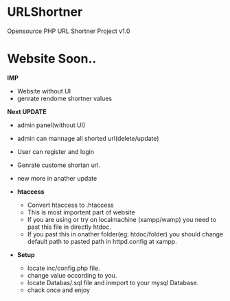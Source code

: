 # URLShortner
Opensource PHP URL Shortner Project v1.0

# Website Soon..
**IMP**
  * Website without UI
  * genrate rendome shortner values

**Next UPDATE**
  * admin panel(without UI)
  * admin can mannage all shorted url(delete/update)
  * User can register and login
  * Genrate custome shortan url.
  * new more in anather update

* **htaccess**
  * Convert htaccess to .htaccess
  * This is most importent part of website
  * If you are using or try on localmachine (xampp/wamp) you need to past this file in directly htdoc.
  * If you past this in onather folder(eg: htdoc/folder) you should change default path to pasted path in httpd.config at xampp.

* **Setup**
  * locate inc/config.php file.
  * change value occording to you.
  * locate Databas/.sql file and inmport to your mysql Database.
  * chack once and enjoy

